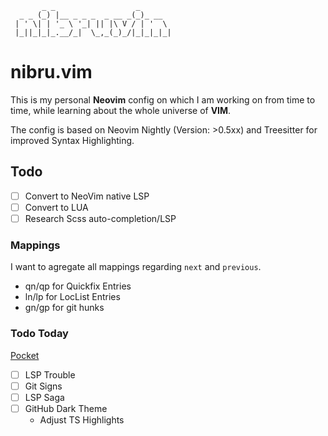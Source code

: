 ```
       _ _                  _       
  _ _ (_) |__ _ _ _  _ __ _(_)_ __  
 | ' \| | '_ \ '_| || |\ V / | '  \ 
 |_||_|_|_.__/_|  \_,_(_)_/|_|_|_|_|
```

# nibru.vim

This is my personal **Neovim** config on which I am working on from time to time, while learning about the whole universe of **VIM**.

The config is based on Neovim Nightly (Version: >0.5xx) and Treesitter for improved Syntax Highlighting.

## Todo

- [ ] Convert to NeoVim native LSP
- [ ] Convert to LUA
- [ ] Research Scss auto-completion/LSP

### Mappings

I want to agregate all mappings regarding `next` and `previous`.

- qn/qp for Quickfix Entries
- ln/lp for LocList Entries
- gn/gp for git hunks

### Todo Today

[Pocket](https://getpocket.com/my-list)

- [ ] LSP Trouble
- [ ] Git Signs
- [ ] LSP Saga
- [ ] GitHub Dark Theme
  - Adjust TS Highlights
